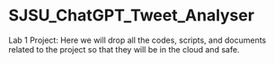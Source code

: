 # SJSU_ChatGPT_Tweet_Analyser
Lab 1 Project: 
Here we will drop all the codes, scripts, and documents related to the project so that they will be in the cloud and safe. 
